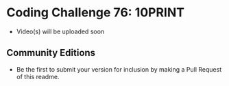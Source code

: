 # Coding Challenge 76: 10PRINT
* Video(s) will be uploaded soon

## Community Editions
* Be the first to submit your version for inclusion by making a Pull Request of this readme.
